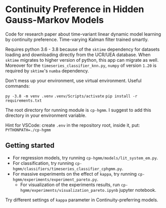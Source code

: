 # Continuity Preference in Hidden Gauss-Markov Models
Code for research paper about time-variant linear dynamic model learning by continuity preference. Time-varying Kalman filter trained smartly.

Requires python 3.6 - 3.8 because of the `sktime` dependency for datasets loading and downloading directly from the UCR/UEA database. When `sktime` migrates to higher version of python, this app can migrate as well.
Moreover for the `timeseries_classifier_knn.py`, `numpy` of version `1.20` is required by `sktime`'s `numba` dependency.

Don't mess up your environment, use virtual environment. Useful commands:

`py -3.8 -m venv .venv`
`.venv/Scripts/activate`
`pip install -r requirements.txt`

The root directory for running module is `cp-hgmm`. I suggest to add this directory in your environment variable.

Hint for VSCode: create `.env` in the repository root, inside it, put:
`PYTHONPATH=./cp-hgmm`

## Getting started
* For regression models, try running `cp-hgmm/models/lit_system_em.py`.
* For classification, try running `cp-hgmm/classifiers/timeseries_classifier_cphgmm.py`.
* For massive experiments on the effect of `kappa`, try running `cp-hgmm/experiments/experiment_pareto.py`.
  * For visualization of the experiments results, run `cp-hgmm/experiments/visualization_pareto.ipynb` jupyter notebook.

Try different settings of `kappa` parameter in Continuity-preferring models.
